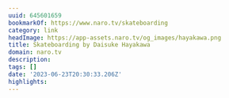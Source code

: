 ```yaml
---
uuid: 645601659
bookmarkOf: https://www.naro.tv/skateboarding
category: link
headImage: https://app-assets.naro.tv/og_images/hayakawa.png
title: Skateboarding by Daisuke Hayakawa
domain: naro.tv
description:
tags: []
date: '2023-06-23T20:30:33.206Z'
highlights:
---
```




